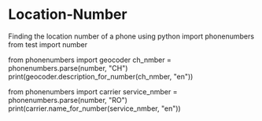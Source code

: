 # Location-Number
Finding the location number of a phone using python
import phonenumbers
from test import number


from phonenumbers import geocoder
ch_nmber = phonenumbers.parse(number, "CH")
print(geocoder.description_for_number(ch_nmber, "en"))


from phonenumbers import carrier
service_nmber = phonenumbers.parse(number, "RO")
print(carrier.name_for_number(service_nmber, "en"))

